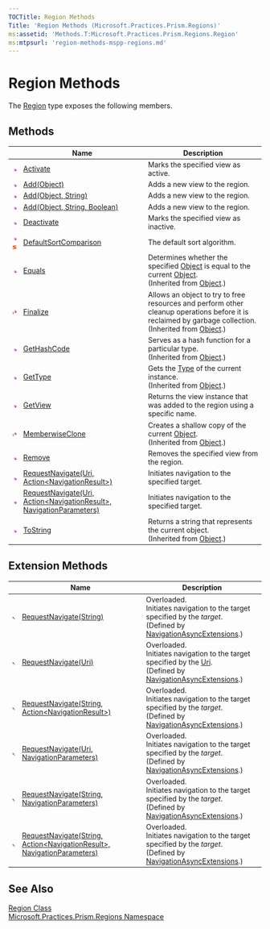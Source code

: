 ```yaml
---
TOCTitle: Region Methods
Title: 'Region Methods (Microsoft.Practices.Prism.Regions)'
ms:assetid: 'Methods.T:Microsoft.Practices.Prism.Regions.Region'
ms:mtpsurl: 'region-methods-mspp-regions.md'
---
```


# Region Methods

The [Region](/patterns-practices/reference/region-class-mspp-regions) type exposes the following members.

## Methods

<table>
<colgroup>
<col width="150">
<col>
<col>
</colgroup>
<thead>
<tr class="header">
<th> </th>
<th>Name</th>
<th>Description</th>
</tr>
</thead>
<tbody>
<tr class="odd">
<td><img src="/patterns-practices/reference/images/public-method.gif" alt="Public method"/></td>
<td><a href="/patterns-practices/reference/region-activate-method-mspp-regions" data-raw-source="[Activate](/patterns-practices/reference/region-activate-method-mspp-regions)">Activate</a></td>
<td><div class="summary">
Marks the specified view as active.
</div></td>
</tr>
<tr class="even">
<td><img src="/patterns-practices/reference/images/public-method.gif" alt="Public method"/></td>
<td><a href="/patterns-practices/reference/region-add-method-object-mspp-regions" data-raw-source="[Add(Object)](/patterns-practices/reference/region-add-method-object-mspp-regions)">Add(Object)</a></td>
<td><div class="summary">
Adds a new view to the region.
</div></td>
</tr>
<tr class="odd">
<td><img src="/patterns-practices/reference/images/public-method.gif" alt="Public method"/></td>
<td><a href="/patterns-practices/reference/region-add-method-object-string-mspp-regions" data-raw-source="[Add(Object, String)](/patterns-practices/reference/region-add-method-object-string-mspp-regions)">Add(Object, String)</a></td>
<td><div class="summary">
Adds a new view to the region.
</div></td>
</tr>
<tr class="even">
<td><img src="/patterns-practices/reference/images/public-method.gif" alt="Public method"/></td>
<td><a href="/patterns-practices/reference/region-add-method-object-string-boolean-mspp-regions" data-raw-source="[Add(Object, String, Boolean)](/patterns-practices/reference/region-add-method-object-string-boolean-mspp-regions)">Add(Object, String, Boolean)</a></td>
<td><div class="summary">
Adds a new view to the region.
</div></td>
</tr>
<tr class="odd">
<td><img src="/patterns-practices/reference/images/public-method.gif" alt="Public method"/></td>
<td><a href="/patterns-practices/reference/region-deactivate-method-mspp-regions" data-raw-source="[Deactivate](/patterns-practices/reference/region-deactivate-method-mspp-regions)">Deactivate</a></td>
<td><div class="summary">
Marks the specified view as inactive.
</div></td>
</tr>
<tr class="even">
<td><img src="/patterns-practices/reference/images/public-method.gif" alt="Public method"/><img src="/patterns-practices/reference/images/static-member.gif" alt="Static member"/></td>
<td><a href="/patterns-practices/reference/region-defaultsortcomparison-method-mspp-regions" data-raw-source="[DefaultSortComparison](/patterns-practices/reference/region-defaultsortcomparison-method-mspp-regions)">DefaultSortComparison</a></td>
<td><div class="summary">
The default sort algorithm.
</div></td>
</tr>
<tr class="odd">
<td><img src="/patterns-practices/reference/images/public-method.gif" alt="Public method"/></td>
<td><a href="http://msdn.microsoft.com/en-us/library/bsc2ak47" data-raw-source="[Equals](http://msdn.microsoft.com/en-us/library/bsc2ak47)">Equals</a></td>
<td><div class="summary">
Determines whether the specified <a href="http://msdn.microsoft.com/en-us/library/e5kfa45b" data-raw-source="[Object](http://msdn.microsoft.com/en-us/library/e5kfa45b)">Object</a> is equal to the current <a href="http://msdn.microsoft.com/en-us/library/e5kfa45b" data-raw-source="[Object](http://msdn.microsoft.com/en-us/library/e5kfa45b)">Object</a>.
</div>
(Inherited from <a href="http://msdn.microsoft.com/en-us/library/e5kfa45b" data-raw-source="[Object](http://msdn.microsoft.com/en-us/library/e5kfa45b)">Object</a>.)</td>
</tr>
<tr class="even">
<td><img src="/patterns-practices/reference/images/protmethod.gif" alt="Protected method"/></td>
<td><a href="http://msdn.microsoft.com/en-us/library/4k87zsw7" data-raw-source="[Finalize](http://msdn.microsoft.com/en-us/library/4k87zsw7)">Finalize</a></td>
<td><div class="summary">
Allows an object to try to free resources and perform other cleanup operations before it is reclaimed by garbage collection.
</div>
(Inherited from <a href="http://msdn.microsoft.com/en-us/library/e5kfa45b" data-raw-source="[Object](http://msdn.microsoft.com/en-us/library/e5kfa45b)">Object</a>.)</td>
</tr>
<tr class="odd">
<td><img src="/patterns-practices/reference/images/public-method.gif" alt="Public method"/></td>
<td><a href="http://msdn.microsoft.com/en-us/library/zdee4b3y" data-raw-source="[GetHashCode](http://msdn.microsoft.com/en-us/library/zdee4b3y)">GetHashCode</a></td>
<td><div class="summary">
Serves as a hash function for a particular type.
</div>
(Inherited from <a href="http://msdn.microsoft.com/en-us/library/e5kfa45b" data-raw-source="[Object](http://msdn.microsoft.com/en-us/library/e5kfa45b)">Object</a>.)</td>
</tr>
<tr class="even">
<td><img src="/patterns-practices/reference/images/public-method.gif" alt="Public method"/></td>
<td><a href="http://msdn.microsoft.com/en-us/library/dfwy45w9" data-raw-source="[GetType](http://msdn.microsoft.com/en-us/library/dfwy45w9)">GetType</a></td>
<td><div class="summary">
Gets the <a href="http://msdn.microsoft.com/en-us/library/42892f65" data-raw-source="[Type](http://msdn.microsoft.com/en-us/library/42892f65)">Type</a> of the current instance.
</div>
(Inherited from <a href="http://msdn.microsoft.com/en-us/library/e5kfa45b" data-raw-source="[Object](http://msdn.microsoft.com/en-us/library/e5kfa45b)">Object</a>.)</td>
</tr>
<tr class="odd">
<td><img src="/patterns-practices/reference/images/public-method.gif" alt="Public method"/></td>
<td><a href="/patterns-practices/reference/region-getview-method-mspp-regions" data-raw-source="[GetView](/patterns-practices/reference/region-getview-method-mspp-regions)">GetView</a></td>
<td><div class="summary">
Returns the view instance that was added to the region using a specific name.
</div></td>
</tr>
<tr class="even">
<td><img src="/patterns-practices/reference/images/protmethod.gif" alt="Protected method"/></td>
<td><a href="http://msdn.microsoft.com/en-us/library/57ctke0a" data-raw-source="[MemberwiseClone](http://msdn.microsoft.com/en-us/library/57ctke0a)">MemberwiseClone</a></td>
<td><div class="summary">
Creates a shallow copy of the current <a href="http://msdn.microsoft.com/en-us/library/e5kfa45b" data-raw-source="[Object](http://msdn.microsoft.com/en-us/library/e5kfa45b)">Object</a>.
</div>
(Inherited from <a href="http://msdn.microsoft.com/en-us/library/e5kfa45b" data-raw-source="[Object](http://msdn.microsoft.com/en-us/library/e5kfa45b)">Object</a>.)</td>
</tr>
<tr class="odd">
<td><img src="/patterns-practices/reference/images/public-method.gif" alt="Public method"/></td>
<td><a href="/patterns-practices/reference/region-remove-method-mspp-regions" data-raw-source="[Remove](/patterns-practices/reference/region-remove-method-mspp-regions)">Remove</a></td>
<td><div class="summary">
Removes the specified view from the region.
</div></td>
</tr>
<tr class="even">
<td><img src="/patterns-practices/reference/images/public-method.gif" alt="Public method"/></td>
<td><a href="/patterns-practices/reference/region-requestnavigate-method-uri-action-navigationresult-mspp-regions" data-raw-source="[RequestNavigate(Uri, Action&amp;lt;NavigationResult&amp;gt;)](/patterns-practices/reference/region-requestnavigate-method-uri-action-navigationresult-mspp-regions)">RequestNavigate(Uri, Action&lt;NavigationResult&gt;)</a></td>
<td><div class="summary">
Initiates navigation to the specified target.
</div></td>
</tr>
<tr class="odd">
<td><img src="/patterns-practices/reference/images/public-method.gif" alt="Public method"/></td>
<td><a href="/patterns-practices/reference/region-requestnavigate-method-uri-action-navigationresult-navigationparameters-mspp-regions" data-raw-source="[RequestNavigate(Uri, Action&amp;lt;NavigationResult&amp;gt;, NavigationParameters)](/patterns-practices/reference/region-requestnavigate-method-uri-action-navigationresult-navigationparameters-mspp-regions)">RequestNavigate(Uri, Action&lt;NavigationResult&gt;, NavigationParameters)</a></td>
<td><div class="summary">
Initiates navigation to the specified target.
</div></td>
</tr>
<tr class="even">
<td><img src="/patterns-practices/reference/images/public-method.gif" alt="Public method"/></td>
<td><a href="http://msdn.microsoft.com/en-us/library/7bxwbwt2" data-raw-source="[ToString](http://msdn.microsoft.com/en-us/library/7bxwbwt2)">ToString</a></td>
<td><div class="summary">
Returns a string that represents the current object.
</div>
(Inherited from <a href="http://msdn.microsoft.com/en-us/library/e5kfa45b" data-raw-source="[Object](http://msdn.microsoft.com/en-us/library/e5kfa45b)">Object</a>.)</td>
</tr>
</tbody>
</table>

## Extension Methods

<table>
<thead>
<tr class="header">
<th> </th>
<th>Name</th>
<th>Description</th>
</tr>
</thead>
<tbody>
<tr class="odd">
<td><img src="/patterns-practices/reference/images/pubextension.gif" alt="Public Extension Method"/></td>
<td><a href="/patterns-practices/reference/navigationasyncextensions-requestnavigate-method-inavigateasync-string-mspp-regions" data-raw-source="[RequestNavigate(String)](/patterns-practices/reference/navigationasyncextensions-requestnavigate-method-inavigateasync-string-mspp-regions)">RequestNavigate(String)</a></td>
<td>Overloaded.

<div class="summary">
Initiates navigation to the target specified by the <em>target</em>.
</div>
(Defined by <a href="/patterns-practices/reference/navigationasyncextensions-class-mspp-regions" data-raw-source="[NavigationAsyncExtensions](/patterns-practices/reference/navigationasyncextensions-class-mspp-regions)">NavigationAsyncExtensions</a>.)</td>
</tr>
<tr class="even">
<td><img src="/patterns-practices/reference/images/pubextension.gif" alt="Public Extension Method"/></td>
<td><a href="/patterns-practices/reference/navigationasyncextensions-requestnavigate-method-inavigateasync-uri-mspp-regions" data-raw-source="[RequestNavigate(Uri)](/patterns-practices/reference/navigationasyncextensions-requestnavigate-method-inavigateasync-uri-mspp-regions)">RequestNavigate(Uri)</a></td>
<td>Overloaded.

<div class="summary">
Initiates navigation to the target specified by the <a href="http://msdn.microsoft.com/en-us/library/txt7706a" data-raw-source="[Uri](http://msdn.microsoft.com/en-us/library/txt7706a)">Uri</a>.
</div>
(Defined by <a href="/patterns-practices/reference/navigationasyncextensions-class-mspp-regions" data-raw-source="[NavigationAsyncExtensions](/patterns-practices/reference/navigationasyncextensions-class-mspp-regions)">NavigationAsyncExtensions</a>.)</td>
</tr>
<tr class="odd">
<td><img src="/patterns-practices/reference/images/pubextension.gif" alt="Public Extension Method"/></td>
<td><a href="/patterns-practices/reference/navigationasyncextensions-requestnavigate-method-inavigateasync-string-action-navigationresult-mspp-regions" data-raw-source="[RequestNavigate(String, Action&amp;lt;NavigationResult&amp;gt;)](/patterns-practices/reference/navigationasyncextensions-requestnavigate-method-inavigateasync-string-action-navigationresult-mspp-regions)">RequestNavigate(String, Action&lt;NavigationResult&gt;)</a></td>
<td>Overloaded.

<div class="summary">
Initiates navigation to the target specified by the <em>target</em>.
</div>
(Defined by <a href="/patterns-practices/reference/navigationasyncextensions-class-mspp-regions" data-raw-source="[NavigationAsyncExtensions](/patterns-practices/reference/navigationasyncextensions-class-mspp-regions)">NavigationAsyncExtensions</a>.)</td>
</tr>
<tr class="even">
<td><img src="/patterns-practices/reference/images/pubextension.gif" alt="Public Extension Method"/></td>
<td><a href="/patterns-practices/reference/navigationasyncextensions-requestnavigate-method-inavigateasync-uri-navigationparameters-mspp-regions" data-raw-source="[RequestNavigate(Uri, NavigationParameters)](/patterns-practices/reference/navigationasyncextensions-requestnavigate-method-inavigateasync-uri-navigationparameters-mspp-regions)">RequestNavigate(Uri, NavigationParameters)</a></td>
<td>Overloaded.

<div class="summary">
Initiates navigation to the target specified by the <em>target</em>.
</div>
(Defined by <a href="/patterns-practices/reference/navigationasyncextensions-class-mspp-regions" data-raw-source="[NavigationAsyncExtensions](/patterns-practices/reference/navigationasyncextensions-class-mspp-regions)">NavigationAsyncExtensions</a>.)</td>
</tr>
<tr class="odd">
<td><img src="/patterns-practices/reference/images/pubextension.gif" alt="Public Extension Method"/></td>
<td><a href="/patterns-practices/reference/navigationasyncextensions-requestnavigate-method-inavigateasync-string-navigationparameters-mspp-regions" data-raw-source="[RequestNavigate(String, NavigationParameters)](/patterns-practices/reference/navigationasyncextensions-requestnavigate-method-inavigateasync-string-navigationparameters-mspp-regions)">RequestNavigate(String, NavigationParameters)</a></td>
<td>Overloaded.

<div class="summary">
Initiates navigation to the target specified by the <em>target</em>.
</div>
(Defined by <a href="/patterns-practices/reference/navigationasyncextensions-class-mspp-regions" data-raw-source="[NavigationAsyncExtensions](/patterns-practices/reference/navigationasyncextensions-class-mspp-regions)">NavigationAsyncExtensions</a>.)</td>
</tr>
<tr class="even">
<td><img src="/patterns-practices/reference/images/pubextension.gif" alt="Public Extension Method"/></td>
<td><a href="/patterns-practices/reference/navigationasyncextensions-requestnavigate-method-inavigateasync-string-action-navigationresult-navigationparameters-mspp-regions" data-raw-source="[RequestNavigate(String, Action&amp;lt;NavigationResult&amp;gt;, NavigationParameters)](/patterns-practices/reference/navigationasyncextensions-requestnavigate-method-inavigateasync-string-action-navigationresult-navigationparameters-mspp-regions)">RequestNavigate(String, Action&lt;NavigationResult&gt;, NavigationParameters)</a></td>
<td>Overloaded.

<div class="summary">
Initiates navigation to the target specified by the <em>target</em>.
</div>
(Defined by <a href="/patterns-practices/reference/navigationasyncextensions-class-mspp-regions" data-raw-source="[NavigationAsyncExtensions](/patterns-practices/reference/navigationasyncextensions-class-mspp-regions)">NavigationAsyncExtensions</a>.)</td>
</tr>
</tbody>
</table>

## See Also

[Region Class](/patterns-practices/reference/region-class-mspp-regions)  
[Microsoft.Practices.Prism.Regions Namespace](/patterns-practices/reference/mspp-regions-namespace)